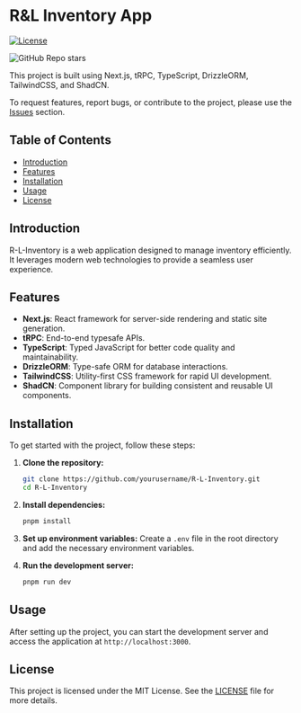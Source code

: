 # R&L Inventory App

[![License](https://img.shields.io/github/license/JedBorseth/R-L-Inventory)](LICENSE)

![GitHub Repo stars](https://img.shields.io/github/stars/R-L-Packaging/R-L-Inventory)

This project is built using Next.js, tRPC, TypeScript, DrizzleORM, TailwindCSS, and ShadCN.

To request features, report bugs, or contribute to the project, please use the [Issues](https://github.com/R-L-Packaging/R-L-Inventory/issues) section.

## Table of Contents

- [Introduction](#introduction)
- [Features](#features)
- [Installation](#installation)
- [Usage](#usage)
- [License](#license)

## Introduction

R-L-Inventory is a web application designed to manage inventory efficiently. It leverages modern web technologies to provide a seamless user experience.

## Features

- **Next.js**: React framework for server-side rendering and static site generation.
- **tRPC**: End-to-end typesafe APIs.
- **TypeScript**: Typed JavaScript for better code quality and maintainability.
- **DrizzleORM**: Type-safe ORM for database interactions.
- **TailwindCSS**: Utility-first CSS framework for rapid UI development.
- **ShadCN**: Component library for building consistent and reusable UI components.

## Installation

To get started with the project, follow these steps:

1. **Clone the repository:**

   ```bash
   git clone https://github.com/yourusername/R-L-Inventory.git
   cd R-L-Inventory
   ```

2. **Install dependencies:**

   ```bash
   pnpm install
   ```

3. **Set up environment variables:**
   Create a `.env` file in the root directory and add the necessary environment variables.

4. **Run the development server:**
   ```bash
   pnpm run dev
   ```

## Usage

After setting up the project, you can start the development server and access the application at `http://localhost:3000`.

## License

This project is licensed under the MIT License. See the [LICENSE](LICENSE) file for more details.
